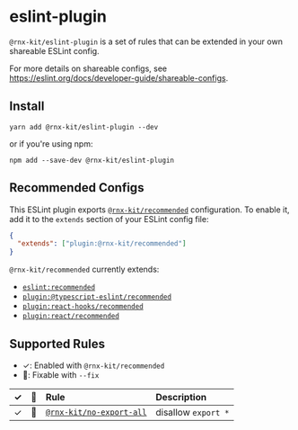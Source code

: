 # eslint-plugin

`@rnx-kit/eslint-plugin` is a set of rules that can be extended in your own
shareable ESLint config.

For more details on shareable configs, see
https://eslint.org/docs/developer-guide/shareable-configs.

## Install

```
yarn add @rnx-kit/eslint-plugin --dev
```

or if you're using npm:

```
npm add --save-dev @rnx-kit/eslint-plugin
```

## Recommended Configs

This ESLint plugin exports
[`@rnx-kit/recommended`](https://github.com/microsoft/rnx-kit/blob/main/packages/eslint-plugin/src/configs/recommended.js)
configuration. To enable it, add it to the `extends` section of your ESLint
config file:

```json
{
  "extends": ["plugin:@rnx-kit/recommended"]
}
```

`@rnx-kit/recommended` currently extends:

- [`eslint:recommended`](https://eslint.org/docs/rules/)
- [`plugin:@typescript-eslint/recommended`](https://github.com/typescript-eslint/typescript-eslint/tree/main/packages/eslint-plugin#supported-rules)
- [`plugin:react-hooks/recommended`](https://github.com/facebook/react/blob/main/packages/eslint-plugin-react-hooks/src/index.js)
- [`plugin:react/recommended`](https://github.com/yannickcr/eslint-plugin-react#recommended)

## Supported Rules

- ✓: Enabled with `@rnx-kit/recommended`
- 🔧: Fixable with `--fix`

|  ✓  | 🔧  | Rule                                                                                                                         | Description         |
| :-: | :-: | :--------------------------------------------------------------------------------------------------------------------------- | :------------------ |
|  ✓  | 🔧  | [`@rnx-kit/no-export-all`](https://github.com/microsoft/rnx-kit/blob/main/packages/eslint-plugin/src/rules/no-export-all.js) | disallow `export *` |

